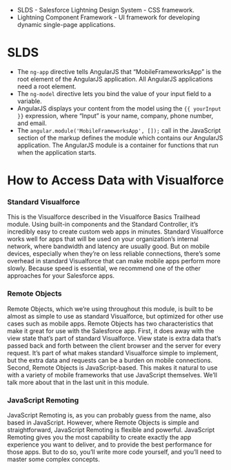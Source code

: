 * SLDS - Salesforce Lightning Design System - CSS framework.
* Lightning Component Framework - UI framework for developing dynamic single-page applications. 

# SLDS

* The `ng-app` directive tells AngularJS that “MobileFrameworksApp” is the root element of the AngularJS application. All AngularJS applications need a root element.
* The `ng-model` directive lets you bind the value of your input field to a variable.
* AngularJS displays your content from the model using the `{{ yourInput }}` expression, where “Input” is your name, company, phone number, and email.
* The `angular.module('MobileFrameworksApp', []);` call in the JavaScript section of the markup defines the module which contains our AngularJS application. The AngularJS module is a container for functions that run when the application starts.

# How to Access Data with Visualforce
### Standard Visualforce
This is the Visualforce described in the Visualforce Basics Trailhead module. Using built-in components and the Standard Controller, it’s incredibly easy to create custom web apps in minutes.
Standard Visualforce works well for apps that will be used on your organization’s internal network, where bandwidth and latency are usually good. But on mobile devices, especially when they’re on less reliable connections, there’s some overhead in standard Visualforce that can make mobile apps perform more slowly. Because speed is essential, we recommend one of the other approaches for your Salesforce apps.

### Remote Objects
Remote Objects, which we’re using throughout this module, is built to be almost as simple to use as standard Visualforce, but optimized for other use cases such as mobile apps.
Remote Objects has two characteristics that make it great for use with the Salesforce app. First, it does away with the view state that’s part of standard Visualforce. View state is extra data that’s passed back and forth between the client browser and the server for every request. It’s part of what makes standard Visualforce simple to implement, but the extra data and requests can be a burden on mobile connections.
Second, Remote Objects is JavaScript-based. This makes it natural to use with a variety of mobile frameworks that use JavaScript themselves. We’ll talk more about that in the last unit in this module.

### JavaScript Remoting
JavaScript Remoting is, as you can probably guess from the name, also based in JavaScript. However, where Remote Objects is simple and straightforward, JavaScript Remoting is flexible and powerful. JavaScript Remoting gives you the most capability to create exactly the app experience you want to deliver, and to provide the best performance for those apps. But to do so, you’ll write more code yourself, and you’ll need to master some complex concepts.
